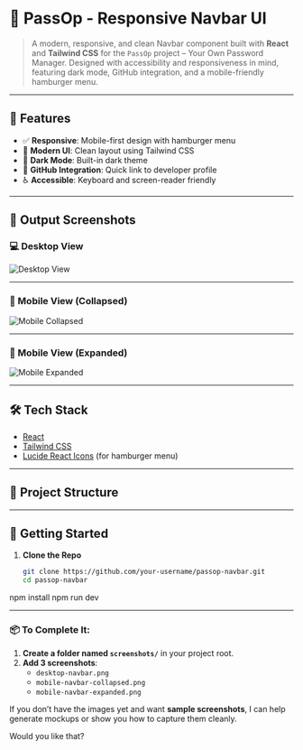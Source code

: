 # 🚀 PassOp - Responsive Navbar UI

> A modern, responsive, and clean Navbar component built with **React** and **Tailwind CSS** for the `PassOp` project – Your Own Password Manager. Designed with accessibility and responsiveness in mind, featuring dark mode, GitHub integration, and a mobile-friendly hamburger menu.

---

## 🌟 Features

- ✅ **Responsive**: Mobile-first design with hamburger menu
- 🎨 **Modern UI**: Clean layout using Tailwind CSS
- 🌙 **Dark Mode**: Built-in dark theme
- 🔗 **GitHub Integration**: Quick link to developer profile
- ♿ **Accessible**: Keyboard and screen-reader friendly

---

## 📸 Output Screenshots

### 💻 Desktop View

![Desktop View](![image](https://github.com/user-attachments/assets/414c8435-c1af-4651-8d1f-87e21adad27e)
)

---

### 📱 Mobile View (Collapsed)

![Mobile Collapsed](./screenshots/mobile-navbar-collapsed.png)

---

### 📱 Mobile View (Expanded)

![Mobile Expanded](./screenshots/mobile-navbar-expanded.png)

---

## 🛠️ Tech Stack

- [React](https://reactjs.org/)
- [Tailwind CSS](https://tailwindcss.com/)
- [Lucide React Icons](https://lucide.dev/) (for hamburger menu)

---

## 📁 Project Structure


---

## 🚀 Getting Started

1. **Clone the Repo**
   ```bash
   git clone https://github.com/your-username/passop-navbar.git
   cd passop-navbar
npm install
npm run dev

---

### 📦 To Complete It:
1. **Create a folder named `screenshots/`** in your project root.
2. **Add 3 screenshots**:
   - `desktop-navbar.png`
   - `mobile-navbar-collapsed.png`
   - `mobile-navbar-expanded.png`

If you don’t have the images yet and want **sample screenshots**, I can help generate mockups or show you how to capture them cleanly.

Would you like that?
